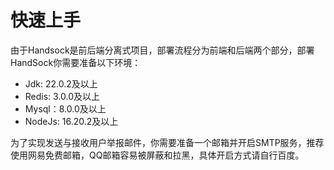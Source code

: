 # 快速上手

由于Handsock是前后端分离式项目，部署流程分为前端和后端两个部分，部署HandSock你需要准备以下环境：

- Jdk: 22.0.2及以上
- Redis: 3.0.0及以上
- Mysql：8.0.0及以上
- NodeJs: 16.20.2及以上

为了实现发送与接收用户举报邮件，你需要准备一个邮箱并开启SMTP服务，推荐使用网易免费邮箱，QQ邮箱容易被屏蔽和拉黑，具体开启方式请自行百度。